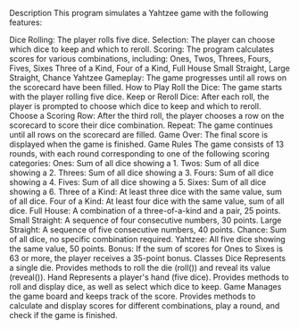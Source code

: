 Description
This program simulates a Yahtzee game with the following features:

Dice Rolling: The player rolls five dice.
Selection: The player can choose which dice to keep and which to reroll.
Scoring: The program calculates scores for various combinations, including:
Ones, Twos, Threes, Fours, Fives, Sixes
Three of a Kind, Four of a Kind, Full House
Small Straight, Large Straight, Chance
Yahtzee
Gameplay: The game progresses until all rows on the scorecard have been filled.
How to Play
Roll the Dice: The game starts with the player rolling five dice.
Keep or Reroll Dice: After each roll, the player is prompted to choose which dice to keep and which to reroll.
Choose a Scoring Row: After the third roll, the player chooses a row on the scorecard to score their dice combination.
Repeat: The game continues until all rows on the scorecard are filled.
Game Over: The final score is displayed when the game is finished.
Game Rules
The game consists of 13 rounds, with each round corresponding to one of the following scoring categories:
Ones: Sum of all dice showing a 1.
Twos: Sum of all dice showing a 2.
Threes: Sum of all dice showing a 3.
Fours: Sum of all dice showing a 4.
Fives: Sum of all dice showing a 5.
Sixes: Sum of all dice showing a 6.
Three of a Kind: At least three dice with the same value, sum of all dice.
Four of a Kind: At least four dice with the same value, sum of all dice.
Full House: A combination of a three-of-a-kind and a pair, 25 points.
Small Straight: A sequence of four consecutive numbers, 30 points.
Large Straight: A sequence of five consecutive numbers, 40 points.
Chance: Sum of all dice, no specific combination required.
Yahtzee: All five dice showing the same value, 50 points.
Bonus: If the sum of scores for Ones to Sixes is 63 or more, the player receives a 35-point bonus.
Classes
Dice
Represents a single die.
Provides methods to roll the die (roll()) and reveal its value (reveal()).
Hand
Represents a player's hand (five dice).
Provides methods to roll and display dice, as well as select which dice to keep.
Game
Manages the game board and keeps track of the score.
Provides methods to calculate and display scores for different combinations, play a round, and check if the game is finished.
